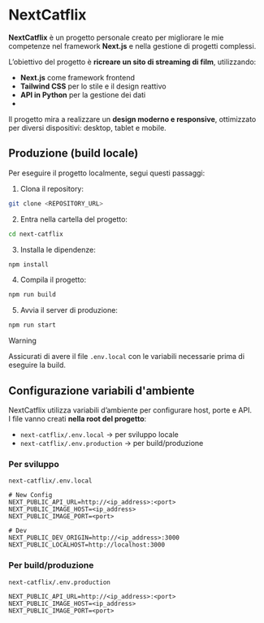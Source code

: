 # NextCatflix
**NextCatflix** è un progetto personale creato per migliorare le mie competenze nel framework **Next.js** e nella gestione di progetti complessi.

L’obiettivo del progetto è **ricreare un sito di streaming di film**, utilizzando:
- **Next.js** come framework frontend
- **Tailwind CSS** per lo stile e il design reattivo
- **API in Python** per la gestione dei dati
- 
Il progetto mira a realizzare un **design moderno e responsive**, ottimizzato per diversi dispositivi: desktop, tablet e mobile.

## Produzione (build locale)
Per eseguire il progetto localmente, segui questi passaggi:
1. Clona il repository:
```bash
git clone <REPOSITORY_URL>
```
2. Entra nella cartella del progetto:
```bash
cd next-catflix
```
3. Installa le dipendenze:
```bash
npm install
```
4. Compila il progetto:
```bash
npm run build
```
5. Avvia il server di produzione:
```bash
npm run start
```

> [!WARNING]
> Assicurati di avere il file `.env.local` con le variabili necessarie prima di eseguire la build.

## Configurazione variabili d'ambiente
NextCatflix utilizza variabili d’ambiente per configurare host, porte e API.  
I file vanno creati **nella root del progetto**:
- `next-catflix/.env.local` → per sviluppo locale
- `next-catflix/.env.production` → per build/produzione

### Per sviluppo
`next-catflix/.env.local`
```text
# New Config
NEXT_PUBLIC_API_URL=http://<ip_address>:<port>
NEXT_PUBLIC_IMAGE_HOST=<ip_address>
NEXT_PUBLIC_IMAGE_PORT=<port>

# Dev
NEXT_PUBLIC_DEV_ORIGIN=http://<ip_address>:3000
NEXT_PUBLIC_LOCALHOST=http://localhost:3000
```

### Per build/produzione
`next-catflix/.env.production`
```text
NEXT_PUBLIC_API_URL=http://<ip_address>:<port>
NEXT_PUBLIC_IMAGE_HOST=<ip_address>
NEXT_PUBLIC_IMAGE_PORT=<port>
```